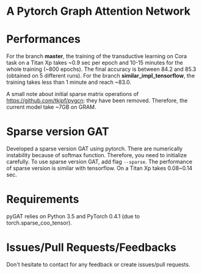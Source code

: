 # A Pytorch Graph Attention Network

# Performances

For the branch **master**, the training of the transductive learning on Cora task on a Titan Xp takes ~0.9 sec per epoch and 10-15 minutes for the whole training (~800 epochs). The final accuracy is between 84.2 and 85.3 (obtained on 5 different runs). For the branch **similar_impl_tensorflow**, the training takes less than 1 minute and reach ~83.0.

A small note about initial sparse matrix operations of https://github.com/tkipf/pygcn: they have been removed. Therefore, the current model take ~7GB on GRAM.

# Sparse version GAT

Developed a sparse version GAT using pytorch. There are numerically instability because of softmax function. Therefore, you need to initialize carefully. To use sparse version GAT, add flag `--sparse`. The performance of sparse version is similar with tensorflow. On a Titan Xp takes 0.08~0.14 sec.

# Requirements

pyGAT relies on Python 3.5 and PyTorch 0.4.1 (due to torch.sparse_coo_tensor).

# Issues/Pull Requests/Feedbacks

Don't hesitate to contact for any feedback or create issues/pull requests.
